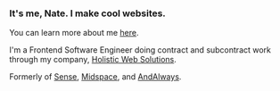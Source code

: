 ### It's me, Nate. I make cool websites.

You can learn more about me [here](https://itsnate.dev).

I'm a Frontend Software Engineer doing contract and subcontract work through my company, [Holistic Web Solutions](https://holisticwebsolutions.com).

Formerly of [Sense](https://sense.com/), [Midspace](https://midspace.app/), and [AndAlways](https://overourmoon.com/).
